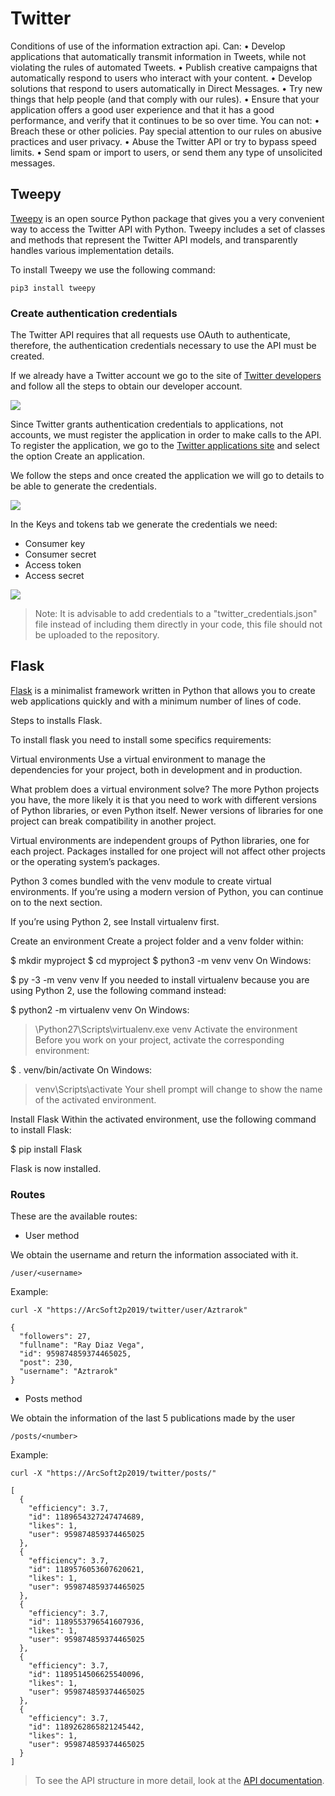 # Twitter
Conditions of use of the information extraction api.
Can:
• Develop applications that automatically transmit information in Tweets, while not violating the rules of automated Tweets.
• Publish creative campaigns that automatically respond to users who interact with your content.
• Develop solutions that respond to users automatically in Direct Messages.
• Try new things that help people (and that comply with our rules).
• Ensure that your application offers a good user experience and that it has a good performance, and verify that it continues to be so over time.
You can not:
• Breach these or other policies. Pay special attention to our rules on abusive practices and user privacy.
• Abuse the Twitter API or try to bypass speed limits.
• Send spam or import to users, or send them any type of unsolicited messages.
## Tweepy
[Tweepy](http://docs.tweepy.org/en/latest/) is an open source Python package that gives you a very convenient way to access the Twitter API with Python. Tweepy includes a set of classes and methods that represent the Twitter API models, and transparently handles various implementation details.

To install Tweepy we use the following command:

```
pip3 install tweepy
```

### Create authentication credentials
The Twitter API requires that all requests use OAuth to authenticate, therefore, the authentication credentials necessary to use the API must be created.

If we already have a Twitter account we go to the site of [Twitter developers](https://developer.twitter.com/) and follow all the steps to obtain our developer account.

<img src="https://i.ibb.co/1XrhkZH/twitterdev.png">

Since Twitter grants authentication credentials to applications, not accounts, we must register the application in order to make calls to the API. To register the application, we go to the [Twitter applications site](https://developer.twitter.com/en/apps) and select the option Create an application.

We follow the steps and once created the application we will go to details to be able to generate the credentials.

<img src="https://i.ibb.co/0m7BJdY/Captura-de-Pantalla-2019-10-09-a-la-s-5-49-17-p-m.png">

In the Keys and tokens tab we generate the credentials we need:

* Consumer key
* Consumer secret
* Access token
* Access secret

<img src="https://i.ibb.co/0Msw8xh/Captura-de-Pantalla-2019-10-09-a-la-s-5-52-30-p-m.png">

> Note: It is advisable to add credentials to a "twitter_credentials.json" file instead of including them directly in your code, this file should not be uploaded to the repository.

## Flask
[Flask](http://flask.palletsprojects.com/en/1.1.x/) is a minimalist framework written in Python that allows you to create web applications quickly and with a minimum number of lines of code.

Steps to installs Flask.

To install flask you need to install some specifics requirements:

Virtual environments
Use a virtual environment to manage the dependencies for your project, both in development and in production.

What problem does a virtual environment solve? The more Python projects you have, the more likely it is that you need to work with different versions of Python libraries, or even Python itself. Newer versions of libraries for one project can break compatibility in another project.

Virtual environments are independent groups of Python libraries, one for each project. Packages installed for one project will not affect other projects or the operating system’s packages.

Python 3 comes bundled with the venv module to create virtual environments. If you’re using a modern version of Python, you can continue on to the next section.

If you’re using Python 2, see Install virtualenv first.

Create an environment
Create a project folder and a venv folder within:

$ mkdir myproject
$ cd myproject
$ python3 -m venv venv
On Windows:

$ py -3 -m venv venv
If you needed to install virtualenv because you are using Python 2, use the following command instead:

$ python2 -m virtualenv venv
On Windows:

> \Python27\Scripts\virtualenv.exe venv
Activate the environment
Before you work on your project, activate the corresponding environment:

$ . venv/bin/activate
On Windows:

> venv\Scripts\activate
Your shell prompt will change to show the name of the activated environment.

Install Flask
Within the activated environment, use the following command to install Flask:

$ pip install Flask

Flask is now installed. 

### Routes
These are the available routes:

* User method

We obtain the username and return the information associated with it.

```
/user/<username>
```

Example:

```
curl -X "https://ArcSoft2p2019/twitter/user/Aztrarok"
```
```
{
  "followers": 27, 
  "fullname": "Ray Diaz Vega", 
  "id": 959874859374465025, 
  "post": 230, 
  "username": "Aztrarok"
}
```

* Posts method

We obtain the information of the last 5 publications made by the user

```
/posts/<number>
```

Example:

```
curl -X "https://ArcSoft2p2019/twitter/posts/"
```
```
[
  {
    "efficiency": 3.7, 
    "id": 1189654327247474689, 
    "likes": 1, 
    "user": 959874859374465025
  }, 
  {
    "efficiency": 3.7, 
    "id": 1189576053607620621, 
    "likes": 1, 
    "user": 959874859374465025
  }, 
  {
    "efficiency": 3.7, 
    "id": 1189553796541607936, 
    "likes": 1, 
    "user": 959874859374465025
  }, 
  {
    "efficiency": 3.7, 
    "id": 1189514506625540096, 
    "likes": 1, 
    "user": 959874859374465025
  }, 
  {
    "efficiency": 3.7, 
    "id": 1189262865821245442, 
    "likes": 1, 
    "user": 959874859374465025
  }
]
```

> To see the API structure in more detail, look at the [API documentation](https://ingenieriadesistemasutb.github.io/ArcSoft2p2019/).
